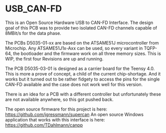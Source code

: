 # USB_CAN-FD

This is an Open Source Hardware USB to CAN-FD Interface.
The design goal of this PCB was to provide two isolated CAN-FD channels capable of 8MBit/s for the data phase.

The PCBs D5035-01-xx are based on the ATSAME51J microcontroller from Microchip.
Any ATSAME51J1x-Axx can be used, so every variant in TQFP-64, the bootloader and the firmware work on all three memory sizes.
This is WIP, the first four Revisions are up and running.

The PCB D5035-03-01 is designed as a carrier board for the Teensy 4.0.
This is more a prove of concept, a child of the current chip-shortage.
And it works but it turned out to be rather fidgety to access the pins
for the single CAN-FD available and the case does not work well for this version.

There is an idea for a PCB with a different controller but unfortunately these are not
available anywhere, so this got pushed back.

The open source firmware for this project is here: https://github.com/jgressmann/supercan
An open source Windows application that works with this interface is here: https://github.com/TDahlmann/canpp
